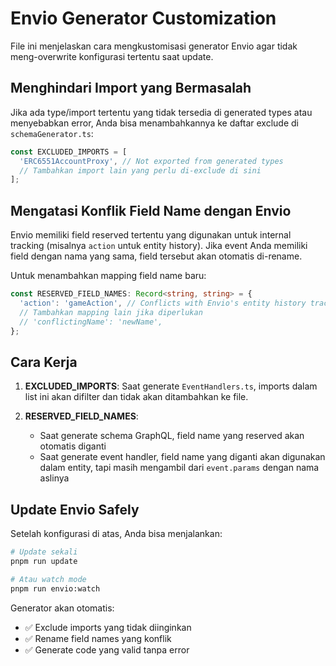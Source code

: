 # Envio Generator Customization

File ini menjelaskan cara mengkustomisasi generator Envio agar tidak meng-overwrite konfigurasi tertentu saat update.

## Menghindari Import yang Bermasalah

Jika ada type/import tertentu yang tidak tersedia di generated types atau menyebabkan error, Anda bisa menambahkannya ke daftar exclude di `schemaGenerator.ts`:

```typescript
const EXCLUDED_IMPORTS = [
  'ERC6551AccountProxy', // Not exported from generated types
  // Tambahkan import lain yang perlu di-exclude di sini
];
```

## Mengatasi Konflik Field Name dengan Envio

Envio memiliki field reserved tertentu yang digunakan untuk internal tracking (misalnya `action` untuk entity history). Jika event Anda memiliki field dengan nama yang sama, field tersebut akan otomatis di-rename.

Untuk menambahkan mapping field name baru:

```typescript
const RESERVED_FIELD_NAMES: Record<string, string> = {
  'action': 'gameAction', // Conflicts with Envio's entity history tracking
  // Tambahkan mapping lain jika diperlukan
  // 'conflictingName': 'newName',
};
```

## Cara Kerja

1. **EXCLUDED_IMPORTS**: Saat generate `EventHandlers.ts`, imports dalam list ini akan difilter dan tidak akan ditambahkan ke file.

2. **RESERVED_FIELD_NAMES**: 
   - Saat generate schema GraphQL, field name yang reserved akan otomatis diganti
   - Saat generate event handler, field name yang diganti akan digunakan dalam entity, tapi masih mengambil dari `event.params` dengan nama aslinya

## Update Envio Safely

Setelah konfigurasi di atas, Anda bisa menjalankan:

```bash
# Update sekali
pnpm run update

# Atau watch mode
pnpm run envio:watch
```

Generator akan otomatis:
- ✅ Exclude imports yang tidak diinginkan
- ✅ Rename field names yang konflik
- ✅ Generate code yang valid tanpa error
